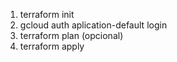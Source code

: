 1. terraform init
2. gcloud auth aplication-default login
3. terraform plan (opcional)
4. terraform apply